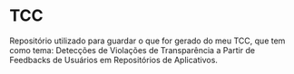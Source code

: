 # TCC

Repositório utilizado para guardar o que for gerado do meu TCC, que tem como tema: Detecções de Violações de Transparência a Partir de Feedbacks de Usuários em Repositórios de Aplicativos.
